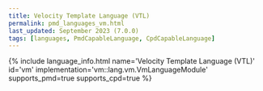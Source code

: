```yaml
---
title: Velocity Template Language (VTL)
permalink: pmd_languages_vm.html
last_updated: September 2023 (7.0.0)
tags: [languages, PmdCapableLanguage, CpdCapableLanguage]
---
```


{% include language_info.html name='Velocity Template Language (VTL)' id='vm' implementation='vm::lang.vm.VmLanguageModule' supports_pmd=true supports_cpd=true %}
